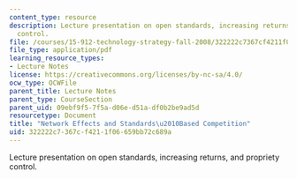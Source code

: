 ```yaml
---
content_type: resource
description: Lecture presentation on open standards, increasing returns, and propriety
  control.
file: /courses/15-912-technology-strategy-fall-2008/322222c7367cf4211f06659bb72c689a_lec_11.pdf
file_type: application/pdf
learning_resource_types:
- Lecture Notes
license: https://creativecommons.org/licenses/by-nc-sa/4.0/
ocw_type: OCWFile
parent_title: Lecture Notes
parent_type: CourseSection
parent_uid: 09ebf9f5-7f5a-d06e-d51a-df0b2be9ad5d
resourcetype: Document
title: "Network Effects and Standards\u2010Based Competition"
uid: 322222c7-367c-f421-1f06-659bb72c689a
---
```

Lecture presentation on open standards, increasing returns, and propriety control.